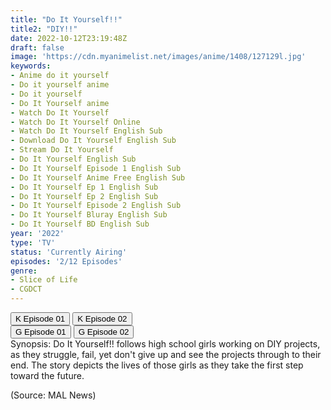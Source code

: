```yaml
---
title: "Do It Yourself!!"
title2: "DIY!!"
date: 2022-10-12T23:19:48Z
draft: false
image: 'https://cdn.myanimelist.net/images/anime/1408/127129l.jpg'
keywords:
- Anime do it yourself
- Do it yourself anime
- Do it yourself
- Do It Yourself anime
- Watch Do It Yourself
- Watch Do It Yourself Online
- Watch Do It Yourself English Sub
- Download Do It Yourself English Sub
- Stream Do It Yourself
- Do It Yourself English Sub
- Do It Yourself Episode 1 English Sub
- Do It Yourself Anime Free English Sub
- Do It Yourself Ep 1 English Sub
- Do It Yourself Ep 2 English Sub
- Do It Yourself Episode 2 English Sub
- Do It Yourself Bluray English Sub
- Do It Yourself BD English Sub
year: '2022'
type: 'TV'
status: 'Currently Airing'
episodes: '2/12 Episodes'
genre:
- Slice of Life
- CGDCT
---
```


<div class="d-g gg-10">
<div class="d-g gg-5 gtc-r ai-c">
<button onclick="window.open('?kwf=anime/DoItYourself/Do It Yourself - 01','_blank')">K Episode 01</button>
<button onclick="window.open('?kwf=anime/DoItYourself/Do It Yourself - 02','_blank')">K Episode 02</button>
</div>
<div class="d-g gg-5 gtc-r ai-c">
<button onclick="window.open('?gog=do-it-yourself-episode-1','_blank')">G Episode 01</button>
<button onclick="window.open('?gog=do-it-yourself-episode-2','_blank')">G Episode 02</button>
</div>
</div>
<div class="bc-1 p-5 d-g gg-5">Synopsis: Do It Yourself!! follows high school girls working on DIY projects, as they struggle, fail, yet don't give up and see the projects through to their end. The story depicts the lives of those girls as they take the first step toward the future.

(Source: MAL News)
</div>